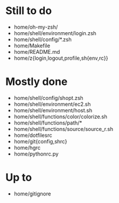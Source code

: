 Still to do
===========
- home/oh-my-zsh/
- home/shell/environment/login.zsh
- home/shell/config/*.zsh
- home/Makefile
- home/README.md
- home/z{login,logout,profile,sh{env,rc}}

Mostly done
===========
- home/shell/config/shopt.zsh
- home/shell/environment/ec2.sh
- home/shell/environment/host.sh
- home/shell/functions/color/colorize.sh
- home/shell/functions/path/*
- home/shell/functions/source/source_r.sh
- home/dotfilesrc
- home/git{config,shrc}
- home/hgrc
- home/pythonrc.py

Up to
=====
- home/gitignore

